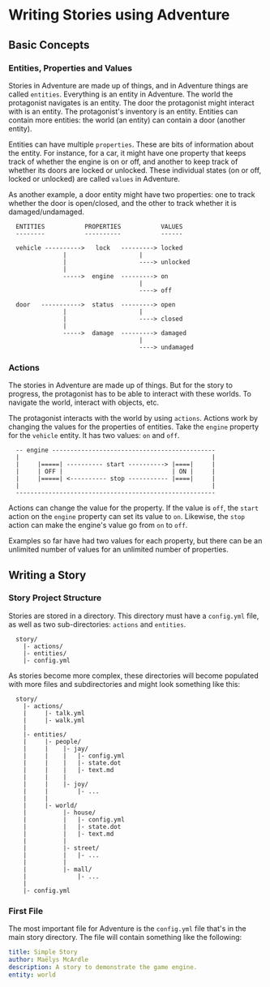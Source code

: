 # Writing Stories using Adventure

## Basic Concepts

### Entities, Properties and Values

Stories in Adventure are made up of things, and in Adventure things are
called `entities`. Everything is an entity in Adventure. The world the
protagonist navigates is an entity. The door the protagonist might interact with
is an entity. The protagonist's inventory is an entity. Entities can contain 
more entities: the world (an entity) can contain a door (another entity).

Entities can have multiple `properties`. These are bits of information about
the entity. For instance, for a car, it might have one property that keeps 
track of whether the engine is on or off, and another to keep track of whether
its doors are locked or unlocked. These individual states (on or off, locked
or unlocked) are called `values` in Adventure.

As another example, a door entity might have two properties: one to track
whether the door is open/closed, and the other to track whether it is
damaged/undamaged. 

```
  ENTITIES           PROPERTIES           VALUES
  --------           ----------           ------

  vehicle ---------->   lock   ---------> locked
               |                    |
               |                    ----> unlocked
               |
               ----->  engine  ---------> on
                                    |
                                    ----> off

  door   ----------->  status  ---------> open
               |                    |
               |                    ----> closed
               |
               ----->  damage  ---------> damaged
                                    |
                                    ----> undamaged
```

### Actions

The stories in Adventure are made up of things. But for the story to progress,
the protagonist has to be able to interact with these worlds. To navigate the 
world, interact with objects, etc.

The protagonist interacts with the world by using `actions`. Actions work
by changing the values for the properties of entities. Take the `engine`
property for the `vehicle` entity. It has two values: `on` and `off`.

```
  -- engine ---------------------------------------------
  |                                                     |
  |     |=====| ---------- start ----------> |====|     |
  |     | OFF |                              | ON |     |
  |     |=====| <---------- stop ----------- |====|     |
  |                                                     |
  -------------------------------------------------------
```

Actions can change the value for the property. If the value is `off`, the
`start` action on the `engine` property can set its value to `on`. Likewise,
the `stop` action can make the engine's value go from `on` to `off`.

Examples so far have had two values for each property, but there can be an
unlimited number of values for an unlimited number of properties. 

## Writing a Story

### Story Project Structure

Stories are stored in a directory. This directory must have a `config.yml` file,
as well as two sub-directories: `actions` and `entities`.

```
  story/
    |- actions/
    |- entities/
    |- config.yml
```

As stories become more complex, these directories will become populated with
more files and subdirectories and might look something like this:

```
  story/
    |- actions/
    |     |- talk.yml
    |     |- walk.yml
    |
    |- entities/
    |     |- people/
    |     |    |- jay/
    |     |    |   |- config.yml
    |     |    |   |- state.dot
    |     |    |   |- text.md
    |     |    |  
    |     |    |- joy/
    |     |        |- ...
    |     |
    |     |- world/
    |          |- house/
    |          |   |- config.yml
    |          |   |- state.dot
    |          |   |- text.md
    |          | 
    |          |- street/
    |          |   |- ...
    |          | 
    |          |- mall/
    |              |- ...
    |
    |- config.yml
```

### First File

The most important file for Adventure is the `config.yml` file that's in the
main story directory. The file will contain something like the following:

```yml
title: Simple Story
author: Maëlys McArdle
description: A story to demonstrate the game engine.
entity: world
```



